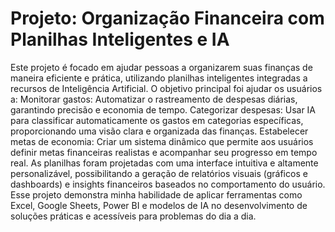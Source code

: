 # Projeto: Organização Financeira com Planilhas Inteligentes e IA

Este projeto é focado em ajudar pessoas a organizarem suas finanças de maneira eficiente e prática, utilizando planilhas inteligentes integradas a recursos de Inteligência Artificial. 
O objetivo principal foi ajudar os usuários a:
Monitorar gastos: Automatizar o rastreamento de despesas diárias, garantindo precisão e economia de tempo.
Categorizar despesas: Usar IA para classificar automaticamente os gastos em categorias específicas, proporcionando uma visão clara e organizada das finanças.
Estabelecer metas de economia: Criar um sistema dinâmico que permite aos usuários definir metas financeiras realistas e acompanhar seu progresso em tempo real.
As planilhas foram projetadas com uma interface intuitiva e altamente personalizável, possibilitando a geração de relatórios visuais (gráficos e dashboards) e insights financeiros baseados no comportamento do usuário. Esse projeto demonstra minha habilidade de aplicar ferramentas como Excel, Google Sheets, Power BI e modelos de IA no desenvolvimento de soluções práticas e acessíveis para problemas do dia a dia.
